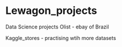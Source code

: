 # Lewagon_projects
Data Science projects
Olist - ebay of Brazil

Kaggle_stores - practising wtih more datasets
